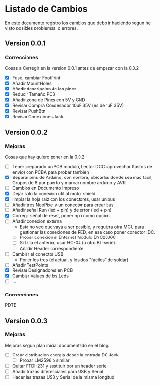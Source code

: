 # Listado de Cambios
En este documento registro los cambios que debo ir haciendo segun he visto posibles problemas, o errores.

## Version 0.0.1
### Correcciones
Cosas a Corregir en la version 0.0.1 antes de empezar con la 0.0.2

- [x] Fuse, cambiar FootPrint
- [x] Añadir MountHoles
- [x] Añadir descripcion de los pines
- [x] Reducir Tamaño PCB
- [x] Añadir zona de Pines con 5V y GND
- [x] Revisar Compra Condesador 10uF 35V (es de 1uF 35V)
- [x] Revisar PushBtn
- [x] Revisar Conexiones Jack

## Version 0.0.2
### Mejoras
Cosas que hay quiero poner en la 0.0.2
- [ ] Tener preparado un PCB modulo, Lector DCC (aprovechar Gastos de envio) con PCBA para probar tambien
- [x] Separar pins de Arduino, con nombre, ubicarlos donde sea más facil, Grupos de 8 por puerto y marcar nombre arduino y AVR
- [ ] Cambios en Documento Impreso
- [x] Dejar solo la conexion util al motor shield
- [X] limpiar la hoja raiz con los conectores, usar un bus
- [ ] Añadir tres NeoPixel y un conector para crear bus
- [ ] Añadir señal Run (led + pin) y de error (led + pin)
- [X] Corregir señal de reset, poner npn como opcion.
- [ ] Añadir conexion externa
  - Esto no veo que vaya a ser posible, y requiera otra MCU para gestionar las conexiones de RED, en ese caso poner conector IDC.
  - [ ] Probar conexion al Ehternet Modulo ENC28J60
  - [ ] Si falla el anterior, usar HC-04 (u otro BT-serie)
  - [ ] Añadir Header correspondiente
- [ ] Cambiar el conector USB
  - Poner los tres (el actual, y los dos "faciles" de soldar)
- [ ] Añadir TestPoints
- [x] Revisar Designadores en PCB
- [x] Cambiar Values de los Leds
- [ ] ...
### Correcciones
PDTE

## Version 0.0.3
### Mejoras
Mejoras segun plan inicial documentado en el blog.
- [ ] Crear distribucion energia desde la entrada DC Jack
  - [ ] Probar LM2596 o similar 
- [ ] Quitar FTDI-231 y sustituir por un header serie
- [ ] Añadir trazas diferenciales para USB y Serial
- [ ] Hacer las trazas USB y Serial de la misma longitud